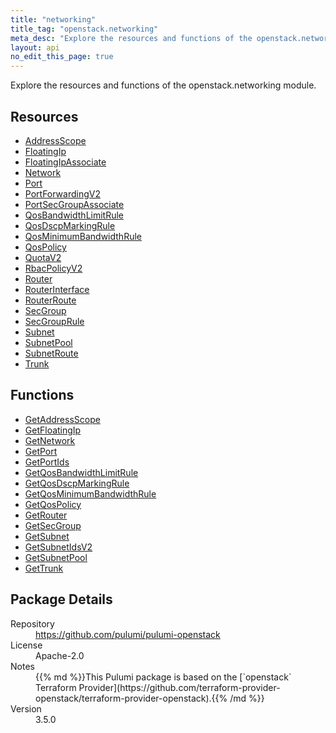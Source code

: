 ```yaml
---
title: "networking"
title_tag: "openstack.networking"
meta_desc: "Explore the resources and functions of the openstack.networking module."
layout: api
no_edit_this_page: true
---
```


<!-- WARNING: this file was generated by Pulumi Docs Generator. -->
<!-- Do not edit by hand unless you're certain you know what you are doing! -->

Explore the resources and functions of the openstack.networking module.

<h2 id="resources">Resources</h2>
<ul class="api">
    <li><a href="addressscope" title="AddressScope"><span class="api-symbol api-symbol--resource"></span>AddressScope</a></li>
    <li><a href="floatingip" title="FloatingIp"><span class="api-symbol api-symbol--resource"></span>FloatingIp</a></li>
    <li><a href="floatingipassociate" title="FloatingIpAssociate"><span class="api-symbol api-symbol--resource"></span>FloatingIpAssociate</a></li>
    <li><a href="network" title="Network"><span class="api-symbol api-symbol--resource"></span>Network</a></li>
    <li><a href="port" title="Port"><span class="api-symbol api-symbol--resource"></span>Port</a></li>
    <li><a href="portforwardingv2" title="PortForwardingV2"><span class="api-symbol api-symbol--resource"></span>PortForwardingV2</a></li>
    <li><a href="portsecgroupassociate" title="PortSecGroupAssociate"><span class="api-symbol api-symbol--resource"></span>PortSecGroupAssociate</a></li>
    <li><a href="qosbandwidthlimitrule" title="QosBandwidthLimitRule"><span class="api-symbol api-symbol--resource"></span>QosBandwidthLimitRule</a></li>
    <li><a href="qosdscpmarkingrule" title="QosDscpMarkingRule"><span class="api-symbol api-symbol--resource"></span>QosDscpMarkingRule</a></li>
    <li><a href="qosminimumbandwidthrule" title="QosMinimumBandwidthRule"><span class="api-symbol api-symbol--resource"></span>QosMinimumBandwidthRule</a></li>
    <li><a href="qospolicy" title="QosPolicy"><span class="api-symbol api-symbol--resource"></span>QosPolicy</a></li>
    <li><a href="quotav2" title="QuotaV2"><span class="api-symbol api-symbol--resource"></span>QuotaV2</a></li>
    <li><a href="rbacpolicyv2" title="RbacPolicyV2"><span class="api-symbol api-symbol--resource"></span>RbacPolicyV2</a></li>
    <li><a href="router" title="Router"><span class="api-symbol api-symbol--resource"></span>Router</a></li>
    <li><a href="routerinterface" title="RouterInterface"><span class="api-symbol api-symbol--resource"></span>RouterInterface</a></li>
    <li><a href="routerroute" title="RouterRoute"><span class="api-symbol api-symbol--resource"></span>RouterRoute</a></li>
    <li><a href="secgroup" title="SecGroup"><span class="api-symbol api-symbol--resource"></span>SecGroup</a></li>
    <li><a href="secgrouprule" title="SecGroupRule"><span class="api-symbol api-symbol--resource"></span>SecGroupRule</a></li>
    <li><a href="subnet" title="Subnet"><span class="api-symbol api-symbol--resource"></span>Subnet</a></li>
    <li><a href="subnetpool" title="SubnetPool"><span class="api-symbol api-symbol--resource"></span>SubnetPool</a></li>
    <li><a href="subnetroute" title="SubnetRoute"><span class="api-symbol api-symbol--resource"></span>SubnetRoute</a></li>
    <li><a href="trunk" title="Trunk"><span class="api-symbol api-symbol--resource"></span>Trunk</a></li>
</ul>

<h2 id="functions">Functions</h2>
<ul class="api">
    <li><a href="getaddressscope" title="GetAddressScope"><span class="api-symbol api-symbol--function"></span>GetAddressScope</a></li>
    <li><a href="getfloatingip" title="GetFloatingIp"><span class="api-symbol api-symbol--function"></span>GetFloatingIp</a></li>
    <li><a href="getnetwork" title="GetNetwork"><span class="api-symbol api-symbol--function"></span>GetNetwork</a></li>
    <li><a href="getport" title="GetPort"><span class="api-symbol api-symbol--function"></span>GetPort</a></li>
    <li><a href="getportids" title="GetPortIds"><span class="api-symbol api-symbol--function"></span>GetPortIds</a></li>
    <li><a href="getqosbandwidthlimitrule" title="GetQosBandwidthLimitRule"><span class="api-symbol api-symbol--function"></span>GetQosBandwidthLimitRule</a></li>
    <li><a href="getqosdscpmarkingrule" title="GetQosDscpMarkingRule"><span class="api-symbol api-symbol--function"></span>GetQosDscpMarkingRule</a></li>
    <li><a href="getqosminimumbandwidthrule" title="GetQosMinimumBandwidthRule"><span class="api-symbol api-symbol--function"></span>GetQosMinimumBandwidthRule</a></li>
    <li><a href="getqospolicy" title="GetQosPolicy"><span class="api-symbol api-symbol--function"></span>GetQosPolicy</a></li>
    <li><a href="getrouter" title="GetRouter"><span class="api-symbol api-symbol--function"></span>GetRouter</a></li>
    <li><a href="getsecgroup" title="GetSecGroup"><span class="api-symbol api-symbol--function"></span>GetSecGroup</a></li>
    <li><a href="getsubnet" title="GetSubnet"><span class="api-symbol api-symbol--function"></span>GetSubnet</a></li>
    <li><a href="getsubnetidsv2" title="GetSubnetIdsV2"><span class="api-symbol api-symbol--function"></span>GetSubnetIdsV2</a></li>
    <li><a href="getsubnetpool" title="GetSubnetPool"><span class="api-symbol api-symbol--function"></span>GetSubnetPool</a></li>
    <li><a href="gettrunk" title="GetTrunk"><span class="api-symbol api-symbol--function"></span>GetTrunk</a></li>
</ul>

<h2 id="package-details">Package Details</h2>
<dl class="package-details">
	<dt>Repository</dt>
	<dd><a href="https://github.com/pulumi/pulumi-openstack">https://github.com/pulumi/pulumi-openstack</a></dd>
	<dt>License</dt>
	<dd>Apache-2.0</dd>
	<dt>Notes</dt>
	<dd>{{% md %}}This Pulumi package is based on the [`openstack` Terraform Provider](https://github.com/terraform-provider-openstack/terraform-provider-openstack).{{% /md %}}</dd>
	<dt>Version</dt>
	<dd>3.5.0</dd>
</dl>

